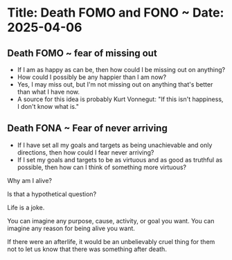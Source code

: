 # Title: Death FOMO and FONO ~ Date: 2025-04-06

## Death FOMO ~ fear of missing out

* If I am as happy as can be, then how could I be missing out on anything?
* How could I possibly be any happier than I am now?
* Yes, I may miss out, but I'm not missing out on anything that's better than what I have now.
* A source for this idea is probably Kurt Vonnegut: "If this isn't happiness, I don't know what is."

## Death FONA ~ Fear of never arriving

* If I have set all my goals and targets as being unachievable and only directions, then how could I fear never arriving?
* If I set my goals and targets to be as virtuous and as good as truthful as possible, then how can I think of something more virtuous?

Why am I alive?

Is that a hypothetical question?

Life is a joke.

You can imagine any purpose, cause, activity, or goal you want.
You can imagine any reason for being alive you want.

If there were an afterlife, it would be an unbelievably cruel thing for them not to let us know that there was something after death.
